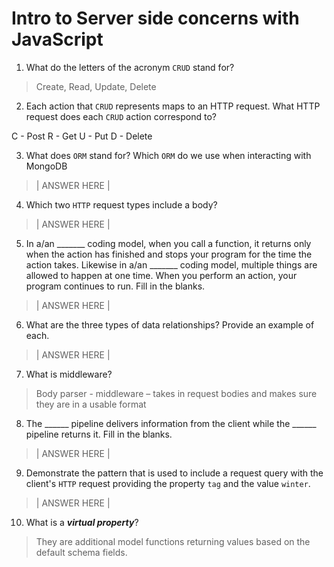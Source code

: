 # Intro to Server side concerns with JavaScript
01. What do the letters of the acronym `CRUD` stand for?

  > Create, Read, Update, Delete

02. Each action that `CRUD` represents maps to an HTTP request. What HTTP request does each `CRUD` action correspond to?

  C - Post
  R - Get
  U - Put
  D - Delete

03. What does `ORM` stand for? Which `ORM` do we use when interacting with MongoDB

  > | ANSWER HERE |

04. Which two `HTTP` request types include a body?

  > | ANSWER HERE |

05. In a/an _______ coding model, when you call a function, it returns only when the action has finished and stops your program for the time the action takes. Likewise in a/an _______ coding model, multiple things are allowed to happen at one time. When you perform an action, your program continues to run.  Fill in the blanks.

  > | ANSWER HERE |

06. What are the three types of data relationships? Provide an example of each.

  > | ANSWER HERE |

07. What is middleware?

  > Body parser - middleware – takes in request bodies and  makes sure they are in a usable format 

08. The ______ pipeline delivers information from the client while the ______ pipeline returns it. Fill in the blanks. 

  > | ANSWER HERE |

09. Demonstrate the pattern that is used to include a request query with the client's `HTTP` request providing the property `tag` and the value `winter`.

  > | ANSWER HERE |

10. What is a ***virtual property***?

  > They are additional model functions returning values based on the default schema fields.
